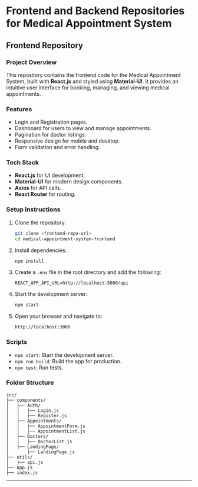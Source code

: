 # Frontend and Backend Repositories for Medical Appointment System

## Frontend Repository

### **Project Overview**
This repository contains the frontend code for the Medical Appointment System, built with **React.js** and styled using **Material-UI**. It provides an intuitive user interface for booking, managing, and viewing medical appointments.

### **Features**
- Login and Registration pages.
- Dashboard for users to view and manage appointments.
- Pagination for doctor listings.
- Responsive design for mobile and desktop.
- Form validation and error handling.

### **Tech Stack**
- **React.js** for UI development.
- **Material-UI** for modern design components.
- **Axios** for API calls.
- **React Router** for routing.

### **Setup Instructions**

1. Clone the repository:
   ```bash
   git clone <frontend-repo-url>
   cd medical-appointment-system-frontend
   ```

2. Install dependencies:
   ```bash
   npm install
   ```

3. Create a `.env` file in the root directory and add the following:
   ```env
   REACT_APP_API_URL=http://localhost:5000/api
   ```

4. Start the development server:
   ```bash
   npm start
   ```

5. Open your browser and navigate to:
   ```
   http://localhost:3000
   ```

### **Scripts**
- `npm start`: Start the development server.
- `npm run build`: Build the app for production.
- `npm test`: Run tests.

### **Folder Structure**
```
src/
├── components/
│   ├── Auth/
│   │   ├── Login.js
│   │   ├── Register.js
│   ├── Appointments/
│   │   ├── AppointmentForm.js
│   │   ├── AppointmentList.js
│   ├── Doctors/
│   │   ├── DoctorList.js
│   ├── LandingPage/
│       ├── LandingPage.js
├── utils/
│   ├── api.js
├── App.js
├── index.js
```

---



